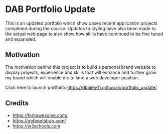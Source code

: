 # DAB Portfolio Update

This is an updated portfolio which show cases recent application projects completed during the course. Updates to styling have also been made to the actual web page to also show how skills have continued to be fine tuned and expanded.

## Motivation

The motivation behind this project is to build a personal brand website to display projects, experience and skills that will enhance and further grow my brand which will enable me to land a web developer position.

Click here to launch portfolio: https://dbailey11.github.io/portfolio_update/

## Credits

- https://fontawesome.com/
- https://getbootstrap.com/
- https://w3schools.com
